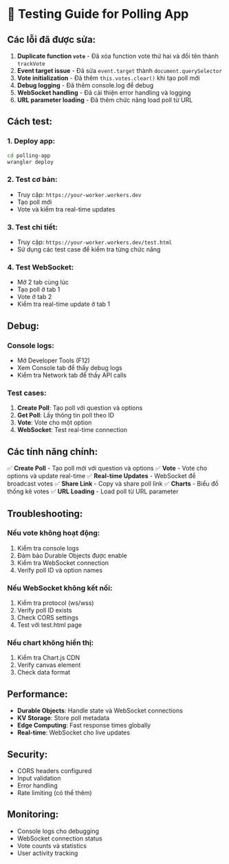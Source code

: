 # 🧪 Testing Guide for Polling App

## Các lỗi đã được sửa:

1. **Duplicate function `vote`** - Đã xóa function vote thứ hai và đổi tên thành `trackVote`
2. **Event target issue** - Đã sửa `event.target` thành `document.querySelector`
3. **Vote initialization** - Đã thêm `this.votes.clear()` khi tạo poll mới
4. **Debug logging** - Đã thêm console.log để debug
5. **WebSocket handling** - Đã cải thiện error handling và logging
6. **URL parameter loading** - Đã thêm chức năng load poll từ URL

## Cách test:

### 1. Deploy app:
```bash
cd polling-app
wrangler deploy
```

### 2. Test cơ bản:
- Truy cập: `https://your-worker.workers.dev`
- Tạo poll mới
- Vote và kiểm tra real-time updates

### 3. Test chi tiết:
- Truy cập: `https://your-worker.workers.dev/test.html`
- Sử dụng các test case để kiểm tra từng chức năng

### 4. Test WebSocket:
- Mở 2 tab cùng lúc
- Tạo poll ở tab 1
- Vote ở tab 2
- Kiểm tra real-time update ở tab 1

## Debug:

### Console logs:
- Mở Developer Tools (F12)
- Xem Console tab để thấy debug logs
- Kiểm tra Network tab để thấy API calls

### Test cases:
1. **Create Poll**: Tạo poll với question và options
2. **Get Poll**: Lấy thông tin poll theo ID
3. **Vote**: Vote cho một option
4. **WebSocket**: Test real-time connection

## Các tính năng chính:

✅ **Create Poll** - Tạo poll mới với question và options
✅ **Vote** - Vote cho options và update real-time
✅ **Real-time Updates** - WebSocket để broadcast votes
✅ **Share Link** - Copy và share poll link
✅ **Charts** - Biểu đồ thống kê votes
✅ **URL Loading** - Load poll từ URL parameter

## Troubleshooting:

### Nếu vote không hoạt động:
1. Kiểm tra console logs
2. Đảm bảo Durable Objects được enable
3. Kiểm tra WebSocket connection
4. Verify poll ID và option names

### Nếu WebSocket không kết nối:
1. Kiểm tra protocol (ws/wss)
2. Verify poll ID exists
3. Check CORS settings
4. Test với test.html page

### Nếu chart không hiển thị:
1. Kiểm tra Chart.js CDN
2. Verify canvas element
3. Check data format

## Performance:

- **Durable Objects**: Handle state và WebSocket connections
- **KV Storage**: Store poll metadata
- **Edge Computing**: Fast response times globally
- **Real-time**: WebSocket cho live updates

## Security:

- CORS headers configured
- Input validation
- Error handling
- Rate limiting (có thể thêm)

## Monitoring:

- Console logs cho debugging
- WebSocket connection status
- Vote counts và statistics
- User activity tracking 